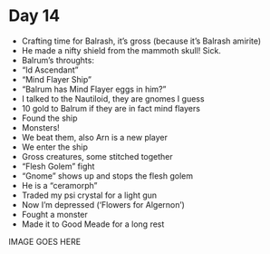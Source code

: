 # Day 14

- Crafting time for Balrash, it’s gross (because it’s Balrash amirite)
- He made a nifty shield from the mammoth skull! Sick.
- Balrum’s throughts:
- “Id Ascendant”
- “Mind Flayer Ship”
- “Balrum has Mind Flayer eggs in him?”
- I talked to the Nautiloid, they are gnomes I guess
- 10 gold to Balrum if they are in fact mind flayers
- Found the ship
- Monsters!
- We beat them, also Arn is a new player
- We enter the ship
- Gross creatures, some stitched together
- “Flesh Golem” fight
- “Gnome” shows up and stops the flesh golem
- He is a “ceramorph”
- Traded my psi crystal for a light gun
- Now I’m depressed (‘Flowers for Algernon’)
- Fought a monster
- Made it to Good Meade for a long rest

IMAGE GOES HERE

